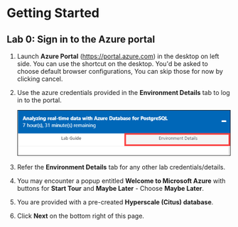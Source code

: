 # Getting Started

## **Lab 0: Sign in to the Azure portal**

1. Launch **Azure Portal** (https://portal.azure.com) in the desktop on left side. You can use the shortcut on the desktop. You'd be asked to choose default browser configurations, You can skip those for now by clicking cancel.

2. Use the azure credentials provided in the **Environment Details** tab to log in to the portal.

   ![](Images/environmentdetails.png)
   
3. Refer the **Environment Details** tab for any other lab credentials/details.

4. You may encounter a popup entitled **Welcome to Microsoft Azure** with buttons for **Start Tour** and **Maybe Later** - Choose **Maybe Later**.

5. You are provided with a pre-created **Hyperscale (Citus) database**.

6. Click **Next** on the bottom right of this page.
